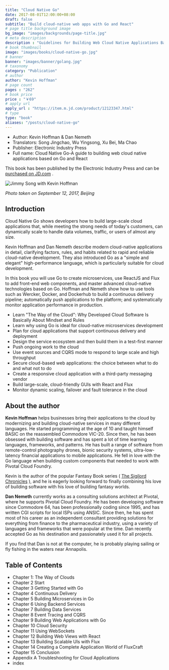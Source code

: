 ```yaml
---
title: "Cloud Native Go"
date: 2017-08-01T12:00:00+08:00
draft: false
subtitle: "Build cloud-native web apps with Go and React"
# page title background image
bg_image: "images/backgrounds/page-title.jpg"
# meta description
description : "Guidelines for Building Web Cloud Native Applications Based on Go and React, by Kevin Hoffman & Dan Nemeth, translated by Song Jingchao, Wu Yingsong, Xu Bei, and Ma Chao."
# book thumbnail
image: "images/books/cloud-native-go.jpg"
# banner
banner: "images/banner/golang.jpg"
# taxonomy
category: "Publication"
# author
author: "Kevin Hoffman"
# page count
pages : "262"
# book price
price : "￥69"
# apply url
apply_url : "https://item.m.jd.com/product/12123347.html"
# type
type: "book"
aliases: "/posts/cloud-native-go"
---
```


- Author: Kevin Hoffman & Dan Nemeth
- Translators: Song Jingchao, Wu Yingsong, Xu Bei, Ma Chao
- Publisher: Electronic Industry Press
- Full name: Cloud Native Go-A guide to building web cloud native applications based on Go and React

This book has been published by the Electronic Industry Press and can be [purchased on JD.com](https://item.m.jd.com/product/12123347.html) .

![Jimmy Song with Kevin Hoffman](/images/books/jimmy-song-with-kevein-hoffman.jpg)

*Photo taken on September 12, 2017, Beijing*

## Introduction

Cloud Native Go shows developers how to build large-scale cloud applications that, while meeting the strong needs of today's customers, can dynamically scale to handle data volumes, traffic, or users of almost any size.

Kevin Hoffman and Dan Nemeth describe modern cloud-native applications in detail, clarifying factors, rules, and habits related to rapid and reliable cloud-native development. They also introduced Go as a "simple and elegant" high-performance language, which is particularly suitable for cloud development.

In this book you will use Go to create microservices, use ReactJS and Flux to add front-end web components, and master advanced cloud-native technologies based on Go. Hoffman and Nemeth show how to use tools such as Wercker, Docker, and Dockerhub to build a continuous delivery pipeline; automatically push applications to the platform; and systematically monitor application performance in production.

- Learn "The Way of the Cloud": Why Developed Cloud Software Is Basically About Mindset and Rules
- Learn why using Go is ideal for cloud-native microservices development
- Plan for cloud applications that support continuous delivery and deployment
- Design the service ecosystem and then build them in a test-first manner
- Push ongoing work to the cloud
- Use event sources and CQRS mode to respond to large scale and high throughput
- Secure cloud-based web applications: the choice between what to do and what not to do
- Create a responsive cloud application with a third-party messaging vendor
- Build large-scale, cloud-friendly GUIs with React and Flux
- Monitor dynamic scaling, failover and fault tolerance in the cloud

## About the author

**Kevin Hoffman** helps businesses bring their applications to the cloud by modernizing and building cloud-native services in many different languages. He started programming at the age of 10 and taught himself BASIC on the reassembled Commodore VIC-20. Since then, he has been obsessed with building software and has spent a lot of time learning languages, frameworks, and patterns. He has built a range of software from remote-control photography drones, bionic security systems, ultra-low-latency financial applications to mobile applications. He fell in love with the Go language when building custom components that needed to work with Pivotal Cloud Foundry.

Kevin is the author of the popular Fantasy Book series ( [The Sigilord Chronicles](http://amzn.to/2fc8iES) ), and he is eagerly looking forward to finally combining his love of building software with his love of building fantasy worlds.

**Dan Nemeth** currently works as a consulting solutions architect at Pivotal, where he supports Pivotal Cloud Foundry. He has been developing software since Commodore 64, has been professionally coding since 1995, and has written CGI scripts for local ISPs using ANSIC. Since then, he has spent most of his career as an independent consultant providing solutions for everything from finance to the pharmaceutical industry, using a variety of languages and frameworks that were popular at the time. Dan recently accepted Go as his destination and passionately used it for all projects.

If you find that Dan is not at the computer, he is probably playing sailing or fly fishing in the waters near Annapolis.

## Table of Contents

- Chapter 1: The Way of Clouds
- Chapter 2 Start
- Chapter 3 Getting Started with Go
- Chapter 4 Continuous Delivery
- Chapter 5 Building Microservices in Go
- Chapter 6 Using Backend Services
- Chapter 7 Building Data Services
- Chapter 8 Event Tracing and CQRS
- Chapter 9 Building Web Applications with Go
- Chapter 10 Cloud Security
- Chapter 11 Using WebSockets
- Chapter 12 Building Web Views with React
- Chapter 13 Building Scalable UIs with Flux
- Chapter 14 Creating a Complete Application World of FluxCraft
- Chapter 15 Conclusion
- Appendix A Troubleshooting for Cloud Applications
- index